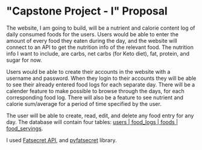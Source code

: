 # "Capstone Project - I"  Proposal

The website, I am going to build, will be a nutrient and calorie content log of daily consumed foods for the users. Users would be able to enter the amount of every food they eaten during the day, and the website will connect to an API to get the nutrition info of the relevant food. The nutrition info I want to include, are carbs, net carbs (for Keto diet), fat, protein, and sugar for now.

Users would be able to create their accounts in the website with a username and password. When they login to their accounts they will be able to see their already entered food logs for each separate day. There will be a calender feature to make possible to browse through the days, for each corresponding food log. There will also be a feature to see nutrient and calorie sum/average for a period of time specified by the user.

<!-- The user will be able to create, read, edit, and delete any food entry for any day. The database will contain two tables: [users & food_logs](https://docs.google.com/drawings/d/16HER8Z3KmN-mbUIALi8C0DKeYLNxTHT35uLNohaH2dk/edit?usp=sharing). -->

The user will be able to create, read, edit, and delete any food entry for any day. The database will contain four tables: [users | food_logs | foods | food_servings](/static/images/schema.png).

I used [Fatsecret API](https://platform.fatsecret.com/api/), and [pyfatsecret](https://pyfatsecret.readthedocs.io/en/latest/index.html) library.




